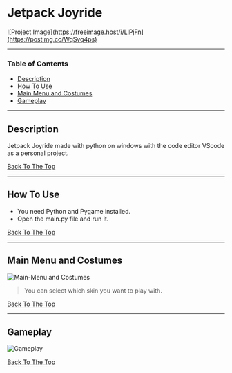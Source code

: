 # Jetpack Joyride

![Project Image](https://freeimage.host/i/LlPjFn](https://postimg.cc/WqSvq4ps)

> 

---

### Table of Contents

- [Description](#description)
- [How To Use](#how-to-use)
- [Main Menu and Costumes](#Main-Menu-and-Costumes)
- [Gameplay](#Gameplay)


---

## Description

Jetpack Joyride made with python on windows with the code editor VScode as a personal project.

[Back To The Top](#Jetpack-Joyride)

---

## How To Use

- You need Python and Pygame installed.
- Open the main.py file and run it.


[Back To The Top](#Jetpack-Joyride)

---

## Main Menu and Costumes
![Main-Menu and Costumes](https://media.giphy.com/media/KUOqAKYhyJcVqIvOep/giphy.gif)
> You can select which skin you want to play with.


[Back To The Top](#Jetpack-Joyride)

---

## Gameplay

![Gameplay](https://media.giphy.com/media/sSYc1o5rwBe8GouGCu/giphy-downsized-large.gif)

[Back To The Top](#Jetpack-Joyride)
